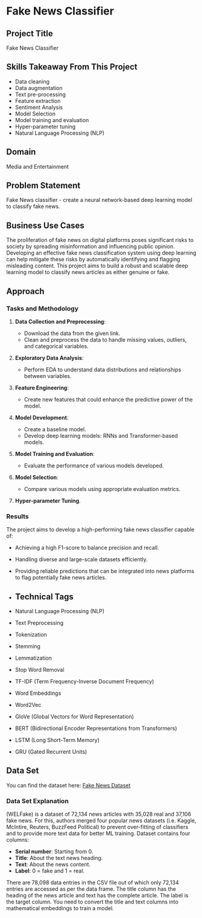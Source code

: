 # Fake News Classifier

## Project Title
Fake News Classifier

## Skills Takeaway From This Project
- Data cleaning
- Data augmentation
- Text pre-processing
- Feature extraction
- Sentiment Analysis
- Model Selection
- Model training and evaluation
- Hyper-parameter tuning
- Natural Language Processing (NLP)

## Domain
Media and Entertainment

## Problem Statement
Fake News classifier - create a neural network-based deep learning model to classify fake news.

## Business Use Cases
The proliferation of fake news on digital platforms poses significant risks to society by spreading misinformation and influencing public opinion. Developing an effective fake news classification system using deep learning can help mitigate these risks by automatically identifying and flagging misleading content. This project aims to build a robust and scalable deep learning model to classify news articles as either genuine or fake.

## Approach

### Tasks and Methodology
1. **Data Collection and Preprocessing**:
   - Download the data from the given link.
   - Clean and preprocess the data to handle missing values, outliers, and categorical variables.

2. **Exploratory Data Analysis**:
   - Perform EDA to understand data distributions and relationships between variables.

3. **Feature Engineering**:
   - Create new features that could enhance the predictive power of the model.

4. **Model Development**:
   - Create a baseline model.
   - Develop deep learning models: RNNs and Transformer-based models.

5. **Model Training and Evaluation**:
   - Evaluate the performance of various models developed.

6. **Model Selection**:
   - Compare various models using appropriate evaluation metrics.

7. **Hyper-parameter Tuning**.

### Results
The project aims to develop a high-performing fake news classifier capable of:
- Achieving a high F1-score to balance precision and recall.
- Handling diverse and large-scale datasets efficiently.
- Providing reliable predictions that can be integrated into news platforms to flag potentially fake news articles.

- ## Technical Tags
- Natural Language Processing (NLP)
- Text Preprocessing
- Tokenization
- Stemming
- Lemmatization
- Stop Word Removal
- TF-IDF (Term Frequency-Inverse Document Frequency)
- Word Embeddings
- Word2Vec
- GloVe (Global Vectors for Word Representation)
- BERT (Bidirectional Encoder Representations from Transformers)
- LSTM (Long Short-Term Memory)
- GRU (Gated Recurrent Units)

## Data Set
You can find the dataset here: [Fake News Dataset](https://drive.google.com/file/d/1Fd6qQOfUn-xgrcUAJjmdkIGzsV87_O3H/view?usp=drive_link)

### Data Set Explanation
(WELFake) is a dataset of 72,134 news articles with 35,028 real and 37,106 fake news. For this, authors merged four popular news datasets (i.e. Kaggle, McIntire, Reuters, BuzzFeed Political) to prevent over-fitting of classifiers and to provide more text data for better ML training. Dataset contains four columns:
- **Serial number**: Starting from 0.
- **Title**: About the text news heading.
- **Text**: About the news content.
- **Label**: 0 = fake and 1 = real.

There are 78,098 data entries in the CSV file out of which only 72,134 entries are accessed as per the data frame. The title column has the heading of the news article and text has the complete article. The label is the target column. You need to convert the title and text columns into mathematical embeddings to train a model.
